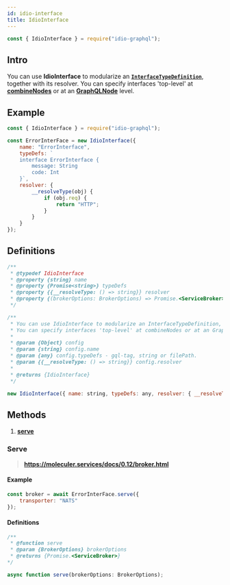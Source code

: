 ```yaml
---
id: idio-interface
title: IdioInterface
---
```


```javascript 
const { IdioInterface } = require("idio-graphql");
```

## Intro
You can use **IdioInterface** to modularize an **[`InterfaceTypeDefinition`](http://spec.graphql.org/June2018/#InterfaceTypeDefinition)**, together with its resolver. You can specify interfaces 'top-level' at **[combineNodes](combine-nodes)** or at an **[GraphQLNode](graphql-node)** level.

## Example

```javascript
const { IdioInterface } = require("idio-graphql");

const ErrorInterFace = new IdioInterface({
    name: "ErrorInterface",
    typeDefs: `
    interface ErrorInterface {
        message: String
        code: Int
    }`,
    resolver: {
        __resolveType(obj) {
            if (obj.req) {
                return "HTTP";
            }
        }
    }
});
```


## Definitions

```javascript
/**
 * @typedef IdioInterface
 * @property {string} name
 * @property {Promise<string>} typeDefs
 * @property {{__resolveType: () => string}} resolver
 * @property {(brokerOptions: BrokerOptions) => Promise.<ServiceBroker>} serve
 */

/**
 * You can use IdioInterface to modularize an InterfaceTypeDefinition, together with its resolver.
 * You can specify interfaces 'top-level' at combineNodes or at an GraphQLNode level.
 *
 * @param {Object} config
 * @param {string} config.name
 * @param {any} config.typeDefs - gql-tag, string or filePath.
 * @param {{__resolveType: () => string}} config.resolver
 *
 * @returns {IdioInterface}
 */
```

```javascript
new IdioInterface({ name: string, typeDefs: any, resolver: { __resolveType: () => string } );
```

## Methods 

1. [**serve**](#serve)

### Serve 
> **https://moleculer.services/docs/0.12/broker.html**

#### Example
```javascript
const broker = await ErrorInterFace.serve({
    transporter: "NATS"
});
```

#### Definitions
```javascript
/**
 * @function serve
 * @param {BrokerOptions} brokerOptions
 * @returns {Promise.<ServiceBroker>}
*/
```

```javascript
async function serve(brokerOptions: BrokerOptions);
```